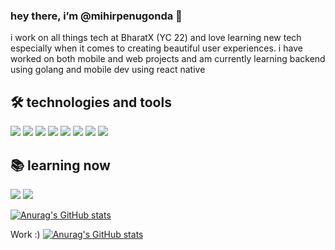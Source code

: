 ### hey there, i’m @mihirpenugonda 👋

i work on all things tech at BharatX (YC 22) and love learning new tech especially when it comes to creating beautiful user experiences. i have worked on both mobile and web projects and am currently learning backend using golang and mobile dev using react native

## 🛠 technologies and tools

<img src="https://img.shields.io/badge/Kotlin-0095D5?&style=for-the-badge&logo=kotlin&logoColor=white" />&nbsp;<img src="https://img.shields.io/badge/React-20232A?style=for-the-badge&logo=react&logoColor=61DAFB" />&nbsp;<img src="https://img.shields.io/badge/HTML5-E34F26?style=for-the-badge&logo=html5&logoColor=white" />&nbsp;<img src="https://img.shields.io/badge/Tailwind_CSS-38B2AC?style=for-the-badge&logo=tailwind-css&logoColor=white" />&nbsp;<img src="https://img.shields.io/badge/JavaScript-323330?style=for-the-badge&logo=javascript&logoColor=F7DF1E" />&nbsp;<img src="https://img.shields.io/badge/Express.js-000000?style=for-the-badge&logo=express&logoColor=white" />&nbsp;<img src="https://img.shields.io/badge/TypeScript-007ACC?style=for-the-badge&logo=typescript&logoColor=white" />&nbsp;<img src="https://img.shields.io/badge/Solidity-e6e6e6?style=for-the-badge&logo=solidity&logoColor=black" />

## 📚 learning now

<img src="https://img.shields.io/badge/Go-00ADD8?style=for-the-badge&logo=go&logoColor=white" />&nbsp;<img src="https://img.shields.io/badge/React_Native-20232A?style=for-the-badge&logo=react&logoColor=61DAFB" />&nbsp;

[![Anurag's GitHub stats](https://github-readme-stats.vercel.app/api?username=mihirpenugonda&show_icons=true&theme=gotham)](https://github.com/anuraghazra/github-readme-stats)

Work :)
[![Anurag's GitHub stats](https://github-readme-stats.vercel.app/api?username=mhirrrr&show_icons=true&theme=gotham)](https://github.com/anuraghazra/github-readme-stats)

<!---
- 📫 How to reach me ...


mihirpenugonda/mihirpenugonda is a ✨ special ✨ repository because its `README.md` (this file) appears on your GitHub profile.
You can click the Preview link to take a look at your changes.
--->
